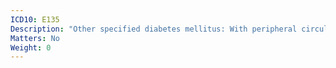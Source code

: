 ```yaml
---
ICD10: E135
Description: "Other specified diabetes mellitus: With peripheral circulatory complications"
Matters: No
Weight: 0
---
```

